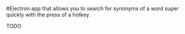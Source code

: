 #Electron app that allows you to search for synonyms of a word super quickly with the press of a hotkey.

TODO 